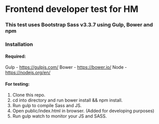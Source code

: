 # Frontend developer test for HM

### This test uses Bootstrap Sass v3.3.7 using Gulp, Bower and npm

### Installation

#### Required:
Gulp - https://gulpjs.com/
Bower - https://bower.io/
Node - https://nodejs.org/en/

#### For testing:
1. Clone this repo.
2. cd into directory and run bower install && npm install.
3. Run gulp to compile Sass and JS.
4. Open public/index.html in browser.
(Added for developing purposes)
5. Run gulp watch to monitor your JS and SASS.